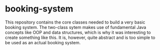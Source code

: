 # booking-system
This repository contains the core classes needed to build a very basic booking system.
The two-class sytem makes use of fundamental Java concepts like OOP and data structures, which is why it was interesting to create something like this. It is, however, quite abstract and is too simple to be used as an actual booking system.
